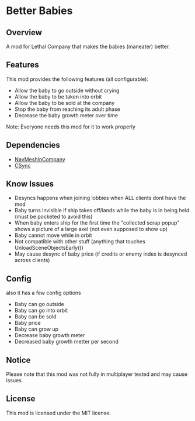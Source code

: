 # Better Babies

## Overview
A mod for Lethal Company that makes the babies (maneater) better.

## Features
This mod provides the following features (all configurable):

- Allow the baby to go outside without crying
- Allow the baby to be taken into orbit
- Allow the baby to be sold at the company
- Stop the baby from reaching its adult phase
- Decrease the baby growth meter over time

Note: Everyone needs this mod for it to work properly



## Dependencies
- [NavMeshInCompany](https://thunderstore.io/c/lethal-company/p/Kittenji/NavMeshInCompany/)
- [CSync](https://thunderstore.io/c/lethal-company/p/Sigurd/CSync/)

## Know Issues

- Desyncs happens when joining lobbies when ALL clients dont have the mod
- Baby turns invisible if ship takes off/lands while the baby is in being held (must be pocketed to avoid this)
- When baby enters ship for the first time the "collected scrap popup" shows a picture of a large axel (not even supposed to show up)
- Baby cannot move while in orbit
- Not compatible with other stuff (anything that touches UnloadSceneObjectsEarly())
- May cause desync of baby price (if credits or enemy index is desynced across clients)


## Config
also it has a few config options

- Baby can go outside
- Baby can go into orbit
- Baby can be sold
- Baby price
- Baby can grow up
- Decrease baby growth meter
- Decreased baby growth metter per second

## Notice
Please note that this mod was not fully in multiplayer tested and may cause issues.


## License
This mod is licensed under the MIT license.
